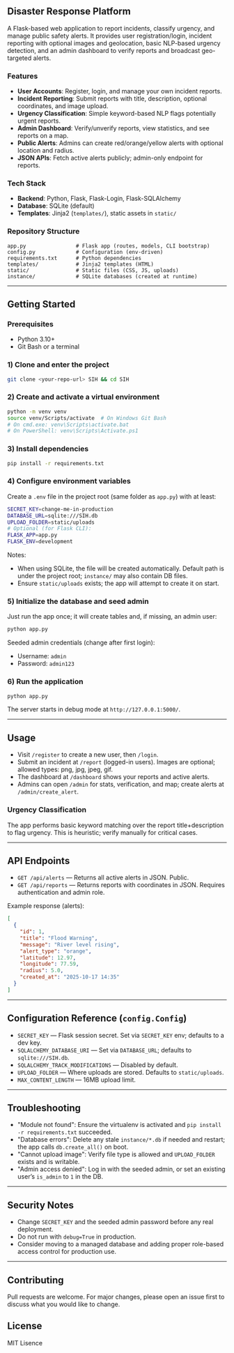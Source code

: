 ## Disaster Response Platform

A Flask-based web application to report incidents, classify urgency, and manage public safety alerts. It provides user registration/login, incident reporting with optional images and geolocation, basic NLP-based urgency detection, and an admin dashboard to verify reports and broadcast geo-targeted alerts.

### Features
- **User Accounts**: Register, login, and manage your own incident reports.
- **Incident Reporting**: Submit reports with title, description, optional coordinates, and image upload.
- **Urgency Classification**: Simple keyword-based NLP flags potentially urgent reports.
- **Admin Dashboard**: Verify/unverify reports, view statistics, and see reports on a map.
- **Public Alerts**: Admins can create red/orange/yellow alerts with optional location and radius.
- **JSON APIs**: Fetch active alerts publicly; admin-only endpoint for reports.

### Tech Stack
- **Backend**: Python, Flask, Flask-Login, Flask-SQLAlchemy
- **Database**: SQLite (default)
- **Templates**: Jinja2 (`templates/`), static assets in `static/`

### Repository Structure
```
app.py                # Flask app (routes, models, CLI bootstrap)
config.py             # Configuration (env-driven)
requirements.txt      # Python dependencies
templates/            # Jinja2 templates (HTML)
static/               # Static files (CSS, JS, uploads)
instance/             # SQLite databases (created at runtime)
```

---

## Getting Started

### Prerequisites
- Python 3.10+
- Git Bash or a terminal

### 1) Clone and enter the project
```bash
git clone <your-repo-url> SIH && cd SIH
```

### 2) Create and activate a virtual environment
```bash
python -m venv venv
source venv/Scripts/activate  # On Windows Git Bash
# On cmd.exe: venv\Scripts\activate.bat
# On PowerShell: venv\Scripts\Activate.ps1
```

### 3) Install dependencies
```bash
pip install -r requirements.txt
```

### 4) Configure environment variables
Create a `.env` file in the project root (same folder as `app.py`) with at least:
```bash
SECRET_KEY=change-me-in-production
DATABASE_URL=sqlite:///SIH.db
UPLOAD_FOLDER=static/uploads
# Optional (for Flask CLI):
FLASK_APP=app.py
FLASK_ENV=development
```

Notes:
- When using SQLite, the file will be created automatically. Default path is under the project root; `instance/` may also contain DB files.
- Ensure `static/uploads` exists; the app will attempt to create it on start.

### 5) Initialize the database and seed admin
Just run the app once; it will create tables and, if missing, an admin user:
```bash
python app.py
```

Seeded admin credentials (change after first login):
- Username: `admin`
- Password: `admin123`

### 6) Run the application
```bash
python app.py
```
The server starts in debug mode at `http://127.0.0.1:5000/`.

---

## Usage
- Visit `/register` to create a new user, then `/login`.
- Submit an incident at `/report` (logged-in users). Images are optional; allowed types: png, jpg, jpeg, gif.
- The dashboard at `/dashboard` shows your reports and active alerts.
- Admins can open `/admin` for stats, verification, and map; create alerts at `/admin/create_alert`.

### Urgency Classification
The app performs basic keyword matching over the report title+description to flag urgency. This is heuristic; verify manually for critical cases.

---

## API Endpoints

- `GET /api/alerts` — Returns all active alerts in JSON. Public.
- `GET /api/reports` — Returns reports with coordinates in JSON. Requires authentication and admin role.

Example response (alerts):
```json
[
  {
    "id": 1,
    "title": "Flood Warning",
    "message": "River level rising",
    "alert_type": "orange",
    "latitude": 12.97,
    "longitude": 77.59,
    "radius": 5.0,
    "created_at": "2025-10-17 14:35"
  }
]
```

---

## Configuration Reference (`config.Config`)
- `SECRET_KEY` — Flask session secret. Set via `SECRET_KEY` env; defaults to a dev key.
- `SQLALCHEMY_DATABASE_URI` — Set via `DATABASE_URL`; defaults to `sqlite:///SIH.db`.
- `SQLALCHEMY_TRACK_MODIFICATIONS` — Disabled by default.
- `UPLOAD_FOLDER` — Where uploads are stored. Defaults to `static/uploads`.
- `MAX_CONTENT_LENGTH` — 16MB upload limit.

---

## Troubleshooting
- "Module not found": Ensure the virtualenv is activated and `pip install -r requirements.txt` succeeded.
- "Database errors": Delete any stale `instance/*.db` if needed and restart; the app calls `db.create_all()` on boot.
- "Cannot upload image": Verify file type is allowed and `UPLOAD_FOLDER` exists and is writable.
- "Admin access denied": Log in with the seeded admin, or set an existing user’s `is_admin` to `1` in the DB.

---

## Security Notes
- Change `SECRET_KEY` and the seeded admin password before any real deployment.
- Do not run with `debug=True` in production.
- Consider moving to a managed database and adding proper role-based access control for production use.

---

## Contributing
Pull requests are welcome. For major changes, please open an issue first to discuss what you would like to change.

## License
MIT Lisence
